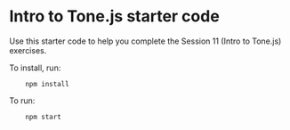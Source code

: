 # Intro to Tone.js starter code

Use this starter code to help you complete the Session 11 (Intro to Tone.js) exercises.

To install, run:

        npm install

To run:

        npm start